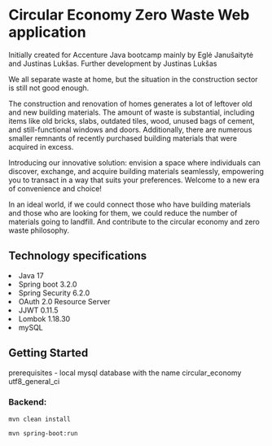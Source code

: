 # Circular Economy Zero Waste Web application
<p>Initially created for Accenture Java bootcamp mainly by Eglė Janušaitytė and Justinas Lukšas. Further development by Justinas Lukšas</p>
<div>
<p>We all separate waste at home, but the situation in the construction sector is still not good enough.</p>
<p>The construction and renovation of homes generates a lot of leftover old and new building materials. The amount of waste is substantial, including items like old bricks, slabs, outdated tiles, wood, unused bags of cement, and still-functional windows and doors. Additionally, there are numerous smaller remnants of recently purchased building materials that were acquired in excess.</p>
<p>Introducing our innovative solution: envision a space where individuals can discover, exchange, and acquire building materials seamlessly, empowering you to transact in a way that suits your preferences. Welcome to a new era of convenience and choice!</p>
<p>In an ideal world, if we could connect those who have building materials and those who are looking for them, we could reduce the number of materials going to landfill. And contribute to the circular economy and zero waste philosophy.</p>

<h2>Technology specifications</h2>
<li>Java 17</li>
<li>Spring boot 3.2.0</li>
<li>Spring Security 6.2.0</li>
<li>OAuth 2.0 Resource Server</li>
<li>JJWT 0.11.5</li>
<li>Lombok 1.18.30</li>
<li>mySQL</li>

<h2>Getting Started</h2>
prerequisites - local mysql database with the name circular_economy utf8_general_ci
<h3>Backend:</h3>

```
mvn clean install
```

```
mvn spring-boot:run
```

